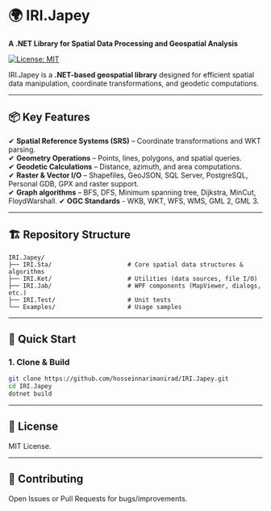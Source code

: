 # 🌍 IRI.Japey  
**A .NET Library for Spatial Data Processing and Geospatial Analysis**  

[![License: MIT](https://img.shields.io/badge/License-MIT-blue.svg)](https://github.com/hosseinnarimanirad/IRI.Japey/blob/master/LICENSE)  
 

IRI.Japey is a **.NET-based geospatial library** designed for efficient spatial data manipulation, coordinate transformations, and geodetic computations.  

---

## 📦 Key Features  
✔ **Spatial Reference Systems (SRS)** – Coordinate transformations and WKT parsing.  
✔ **Geometry Operations** – Points, lines, polygons, and spatial queries.  
✔ **Geodetic Calculations** – Distance, azimuth, and area computations.  
✔ **Raster & Vector I/O** – Shapefiles, GeoJSON, SQL Server, PostgreSQL, Personal GDB, GPX and raster support.  
✔ **Graph algorithms** – BFS, DFS, Minimum spanning tree, Dijkstra, MinCut, FloydWarshall.
✔ **OGC Standards** - WKB, WKT, WFS, WMS, GML 2, GML 3.


---

## 🏗 Repository Structure  

```
IRI.Japey/
├── IRI.Sta/                     # Core spatial data structures & algorithms
├── IRI.Ket/                     # Utilities (data sources, file I/O)
├── IRI.Jab/                     # WPF components (MapViewer, dialogs, etc.)
├── IRI.Test/                    # Unit tests
└── Examples/                    # Usage samples
```


---

## 🚀 Quick Start  
### 1. Clone & Build  
```sh
git clone https://github.com/hosseinnarimanirad/IRI.Japey.git  
cd IRI.Japey  
dotnet build  
```
---

## 📜 License

MIT License.

---

## 🤝 Contributing

Open Issues or Pull Requests for bugs/improvements.
